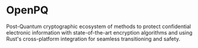 # OpenPQ
Post-Quantum cryptographic ecosystem of methods to protect  confidential electronic information with state-of-the-art  encryption algorithms and using Rust's cross-platform integration for seamless transitioning and safety. 
